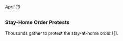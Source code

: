 ###### April 19

### Stay-Home Order Protests

Thousands gather to protest the stay-at-home order [[1]](https://www.seattlemet.com/health-and-wellness/2020/08/seattle-s-coronavirus-timeline-from-toilet-paper-to-mask-laws). 

